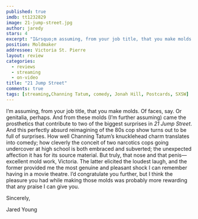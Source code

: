 ```yaml
---
published: true
imdb: tt1232829
image: 21-jump-street.jpg
author: jaredy 
stars: 4
excerpt: "I&rsquo;m assuming, from your job title, that you make molds. Of faces, say. Or genitalia, perhaps. And from these molds (I&rsquo;m further assuming) came the prosthetics that contribute to two of the biggest surprises in <em>21 Jump Street</em>.   And this perfectly absurd reimagining of the 80s cop show turns out to be full of surprises." 
position: Moldmaker
addressee: Victoria St. Pierre
layout: review
categories:
  - reviews
  - streaming
  - on-video
title: "21 Jump Street"
comments: true
tags: [streaming,Channing Tatum, comedy, Jonah Hill, Postcards, SXSW]
---
```

<p>I&rsquo;m assuming, from your job title, that you make molds. Of faces, say. Or genitalia, perhaps. And from these molds (I&rsquo;m further assuming) came the prosthetics that contribute to two of the biggest surprises in <em>21 Jump Street</em>.   And this perfectly absurd reimagining of the 80s cop show turns out to be full of surprises. How well Channing Tatum&rsquo;s knucklehead charm translates into comedy; how cleverly the conceit of two narcotics cops going undercover at high school is both embraced and subverted; the unexpected affection it has for its source material.  But truly, that nose and that penis&mdash;excellent mold work, Victoria. The latter elicited the loudest laugh, and the former provided me the most genuine and pleasant shock I can remember having in a movie theatre.  I&rsquo;d congratulate you further, but I think the pleasure you had while making those molds was probably more rewarding that any praise I can give you.</p>
<p>Sincerely,</p>
<p>Jared Young</p>
